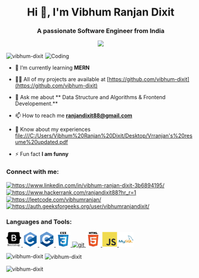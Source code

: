 <h1 align="center">Hi 👋, I'm Vibhum Ranjan Dixit</h1>
<h3 align="center">A passionate Software Engineer from India</h3>

<p align="center">
  <img src="https://previews.123rf.com/images/karpenkoilia/karpenkoilia1806/karpenkoilia180600011/102988806-vector-line-web-concept-for-programming-linear-web-banner-for-coding.jpg">
</p>

<img align="right" alt="Coding" width="400" src="https://cdn.dribbble.com/users/1162077/screenshots/3848914/programmer.gif">

<p align="left"> <img src="https://komarev.com/ghpvc/?username=vibhum-dixit&label=Profile%20views&color=0e75b6&style=flat" alt="vibhum-dixit" /> </p>

- 🌱 I’m currently learning **MERN**

- 👨‍💻 All of my projects are available at [https://github.com/vibhum-dixit](https://github.com/vibhum-dixit)

- 💬 Ask me about ** Data Structure and Algorithms & Frontend Developement.**

- 📫 How to reach me **ranjandixit88@gmail.com**

- 📄 Know about my experiences [file:///C:/Users/Vibhum%20Ranjan%20Dixit/Desktop/Vrranjan's%20resume%20updated.pdf](file:///C:/Users/Vibhum%20Ranjan%20Dixit/Desktop/Vrranjan's%20resume%20updated.pdf)

- ⚡ Fun fact **I am funny**

<h3 align="left">Connect with me:</h3>
<p align="left">
<a href="https://linkedin.com/in/https://www.linkedin.com/in/vibhum-ranjan-dixit-3b6894195/" target="blank"><img align="center" src="https://raw.githubusercontent.com/rahuldkjain/github-profile-readme-generator/master/src/images/icons/Social/linked-in-alt.svg" alt="https://www.linkedin.com/in/vibhum-ranjan-dixit-3b6894195/" height="30" width="40" /></a>
<a href="https://www.hackerrank.com/https://www.hackerrank.com/ranjandixit88?hr_r=1" target="blank"><img align="center" src="https://raw.githubusercontent.com/rahuldkjain/github-profile-readme-generator/master/src/images/icons/Social/hackerrank.svg" alt="https://www.hackerrank.com/ranjandixit88?hr_r=1" height="30" width="40" /></a>
<a href="https://www.leetcode.com/https://leetcode.com/vibhumranjan/" target="blank"><img align="center" src="https://raw.githubusercontent.com/rahuldkjain/github-profile-readme-generator/master/src/images/icons/Social/leet-code.svg" alt="https://leetcode.com/vibhumranjan/" height="30" width="40" /></a>
<a href="https://auth.geeksforgeeks.org/user/https://auth.geeksforgeeks.org/user/vibhumranjandixit/" target="blank"><img align="center" src="https://raw.githubusercontent.com/rahuldkjain/github-profile-readme-generator/master/src/images/icons/Social/geeks-for-geeks.svg" alt="https://auth.geeksforgeeks.org/user/vibhumranjandixit/" height="30" width="40" /></a>
</p>

<h3 align="left">Languages and Tools:</h3>
<p align="left"> <a href="https://getbootstrap.com" target="_blank" rel="noreferrer"> <img src="https://raw.githubusercontent.com/devicons/devicon/master/icons/bootstrap/bootstrap-plain-wordmark.svg" alt="bootstrap" width="40" height="40"/> </a> <a href="https://www.cprogramming.com/" target="_blank" rel="noreferrer"> <img src="https://raw.githubusercontent.com/devicons/devicon/master/icons/c/c-original.svg" alt="c" width="40" height="40"/> </a> <a href="https://www.w3schools.com/cpp/" target="_blank" rel="noreferrer"> <img src="https://raw.githubusercontent.com/devicons/devicon/master/icons/cplusplus/cplusplus-original.svg" alt="cplusplus" width="40" height="40"/> </a> <a href="https://www.w3schools.com/css/" target="_blank" rel="noreferrer"> <img src="https://raw.githubusercontent.com/devicons/devicon/master/icons/css3/css3-original-wordmark.svg" alt="css3" width="40" height="40"/> </a> <a href="https://git-scm.com/" target="_blank" rel="noreferrer"> <img src="https://www.vectorlogo.zone/logos/git-scm/git-scm-icon.svg" alt="git" width="40" height="40"/> </a> <a href="https://www.w3.org/html/" target="_blank" rel="noreferrer"> <img src="https://raw.githubusercontent.com/devicons/devicon/master/icons/html5/html5-original-wordmark.svg" alt="html5" width="40" height="40"/> </a> <a href="https://developer.mozilla.org/en-US/docs/Web/JavaScript" target="_blank" rel="noreferrer"> <img src="https://raw.githubusercontent.com/devicons/devicon/master/icons/javascript/javascript-original.svg" alt="javascript" width="40" height="40"/> </a> <a href="https://www.mysql.com/" target="_blank" rel="noreferrer"> <img src="https://raw.githubusercontent.com/devicons/devicon/master/icons/mysql/mysql-original-wordmark.svg" alt="mysql" width="40" height="40"/> </a> </p>

<p><img align="left" src="https://github-readme-stats.vercel.app/api/top-langs?username=vibhum-dixit&show_icons=true&locale=en&layout=compact" alt="vibhum-dixit" /></p>

<p>&nbsp;<img align="center" src="https://github-readme-stats.vercel.app/api?username=vibhum-dixit&show_icons=true&locale=en" alt="vibhum-dixit" /></p>

<p><img align="center" src="https://github-readme-streak-stats.herokuapp.com/?user=vibhum-dixit&" alt="vibhum-dixit" /></p>
